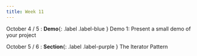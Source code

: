 ```yaml
---
title: Week 11
---
```


October 4 / 5
: **Demo**{: .label .label-blue } Demo 1: Present a small demo of your project

October 5 / 6
: **Section**{: .label .label-purple } The Iterator Pattern

